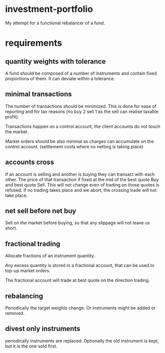 # investment-portfolio
My attempt for a functional rebalancer of a fund.

# requirements
## quantity weights with tolerance
A fund should be composed of a number of instruments
and contain fixed proportions of them. It can deviate within a tolerance.
## minimal transactions
The number of transactions should be minimized. This is done
for ease of reporting and for tax reasons (no buy 2 sell 1 as the sell can realise taxable profit).

Transactions happen on a control account, the client accounts do not touch the market.

Market orders should be also minimal as charges can accumulate on the control account. (settlement costs where no netting is taking place)
## accounts cross
If an account is selling and another is buying they can transact with each other.
The price of that transaction if fixed at the mid of the best quote Buy and best quote Sell.
This will not change even of trading on those quotes is refused. If no trading takes place and we abort,
the crossing trade will not take place.
## net sell before net buy
Sell on the market before buying, so that any slippage will not leave us short.

## fractional trading
Allocate fractions of an instrument quantity.

Any excess quantity is stored in a fractional account, that can be used to top-up market orders.

The fractional account will trade at best quote on the direction trading.

## rebalancing
Periodically the target weights change. Or instruments might be added or removed.

## divest only instruments
periodically instruments are replaced. Optionally the old instrument is kept, but it is the one sold first.
